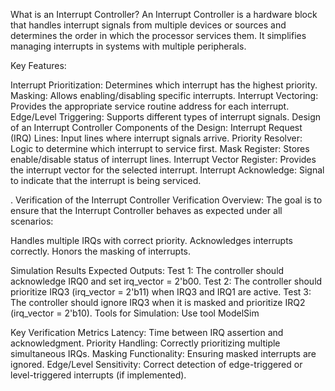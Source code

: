  What is an Interrupt Controller?
An Interrupt Controller is a hardware block that handles interrupt signals from multiple devices or sources and determines the order in which the processor services them. It simplifies managing interrupts in systems with multiple peripherals.

Key Features:

Interrupt Prioritization: Determines which interrupt has the highest priority.
Masking: Allows enabling/disabling specific interrupts.
Interrupt Vectoring: Provides the appropriate service routine address for each interrupt.
Edge/Level Triggering: Supports different types of interrupt signals.
 Design of an Interrupt Controller
Components of the Design:
Interrupt Request (IRQ) Lines: Input lines where interrupt signals arrive.
Priority Resolver: Logic to determine which interrupt to service first.
Mask Register: Stores enable/disable status of interrupt lines.
Interrupt Vector Register: Provides the interrupt vector for the selected interrupt.
Interrupt Acknowledge: Signal to indicate that the interrupt is being serviced.

. Verification of the Interrupt Controller
Verification Overview:
The goal is to ensure that the Interrupt Controller behaves as expected under all scenarios:

Handles multiple IRQs with correct priority.
Acknowledges interrupts correctly.
Honors the masking of interrupts.

Simulation Results
Expected Outputs:
Test 1: The controller should acknowledge IRQ0 and set irq_vector = 2'b00.
Test 2: The controller should prioritize IRQ3 (irq_vector = 2'b11) when IRQ3 and IRQ1 are active.
Test 3: The controller should ignore IRQ3 when it is masked and prioritize IRQ2 (irq_vector = 2'b10).
Tools for Simulation:
Use tool ModelSim

Key Verification Metrics
Latency: Time between IRQ assertion and acknowledgment.
Priority Handling: Correctly prioritizing multiple simultaneous IRQs.
Masking Functionality: Ensuring masked interrupts are ignored.
Edge/Level Sensitivity: Correct detection of edge-triggered or level-triggered interrupts (if implemented).
